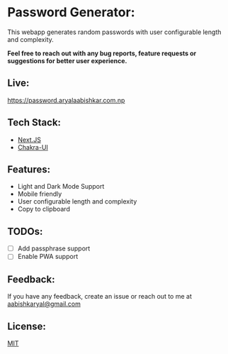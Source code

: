# Password Generator:

This webapp generates random passwords with user configurable length and complexity.

**Feel free to reach out with any bug reports, feature requests or suggestions for better user experience.**

## Live:

<https://password.aryalaabishkar.com.np>

## Tech Stack:

-   [Next.JS](https://nextjs.org)
-   [Chakra-UI](https://chakra-ui.com)

## Features:

-   Light and Dark Mode Support
-   Mobile friendly
-   User configurable length and complexity
-   Copy to clipboard

## TODOs:

-   [ ] Add passphrase support
-   [ ] Enable PWA support

## Feedback:

If you have any feedback, create an issue or reach out to me at <aabishkaryal@gmail.com>

## License:

[MIT](https://choosealicense.com/licenses/mit/)

